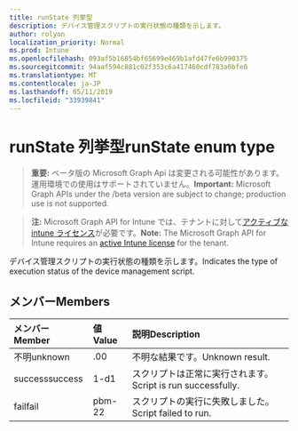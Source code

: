 ```yaml
---
title: runState 列挙型
description: デバイス管理スクリプトの実行状態の種類を示します。
author: rolyon
localization_priority: Normal
ms.prod: Intune
ms.openlocfilehash: 093af5b16854bf65699e469b1afd47fe6b990375
ms.sourcegitcommit: 94aaf594c881c02f353c6a417460cdf783a0bfe0
ms.translationtype: MT
ms.contentlocale: ja-JP
ms.lasthandoff: 05/11/2019
ms.locfileid: "33939841"
---
```

# <a name="runstate-enum-type"></a><span data-ttu-id="b78a7-103">runState 列挙型</span><span class="sxs-lookup"><span data-stu-id="b78a7-103">runState enum type</span></span>

> <span data-ttu-id="b78a7-104">**重要:** ベータ版の Microsoft Graph Api は変更される可能性があります。運用環境での使用はサポートされていません。</span><span class="sxs-lookup"><span data-stu-id="b78a7-104">**Important:** Microsoft Graph APIs under the /beta version are subject to change; production use is not supported.</span></span>

> <span data-ttu-id="b78a7-105">**注:** Microsoft Graph API for Intune では、テナントに対して[アクティブな intune ライセンス](https://go.microsoft.com/fwlink/?linkid=839381)が必要です。</span><span class="sxs-lookup"><span data-stu-id="b78a7-105">**Note:** The Microsoft Graph API for Intune requires an [active Intune license](https://go.microsoft.com/fwlink/?linkid=839381) for the tenant.</span></span>

<span data-ttu-id="b78a7-106">デバイス管理スクリプトの実行状態の種類を示します。</span><span class="sxs-lookup"><span data-stu-id="b78a7-106">Indicates the type of execution status of the device management script.</span></span>

## <a name="members"></a><span data-ttu-id="b78a7-107">メンバー</span><span class="sxs-lookup"><span data-stu-id="b78a7-107">Members</span></span>
|<span data-ttu-id="b78a7-108">メンバー</span><span class="sxs-lookup"><span data-stu-id="b78a7-108">Member</span></span>|<span data-ttu-id="b78a7-109">値</span><span class="sxs-lookup"><span data-stu-id="b78a7-109">Value</span></span>|<span data-ttu-id="b78a7-110">説明</span><span class="sxs-lookup"><span data-stu-id="b78a7-110">Description</span></span>|
|:---|:---|:---|
|<span data-ttu-id="b78a7-111">不明</span><span class="sxs-lookup"><span data-stu-id="b78a7-111">unknown</span></span>|<span data-ttu-id="b78a7-112">.0</span><span class="sxs-lookup"><span data-stu-id="b78a7-112">0</span></span>|<span data-ttu-id="b78a7-113">不明な結果です。</span><span class="sxs-lookup"><span data-stu-id="b78a7-113">Unknown result.</span></span>|
|<span data-ttu-id="b78a7-114">success</span><span class="sxs-lookup"><span data-stu-id="b78a7-114">success</span></span>|<span data-ttu-id="b78a7-115">1-d</span><span class="sxs-lookup"><span data-stu-id="b78a7-115">1</span></span>|<span data-ttu-id="b78a7-116">スクリプトは正常に実行されます。</span><span class="sxs-lookup"><span data-stu-id="b78a7-116">Script is run successfully.</span></span>|
|<span data-ttu-id="b78a7-117">fail</span><span class="sxs-lookup"><span data-stu-id="b78a7-117">fail</span></span>|<span data-ttu-id="b78a7-118">pbm-2</span><span class="sxs-lookup"><span data-stu-id="b78a7-118">2</span></span>|<span data-ttu-id="b78a7-119">スクリプトの実行に失敗しました。</span><span class="sxs-lookup"><span data-stu-id="b78a7-119">Script failed to run.</span></span>|




